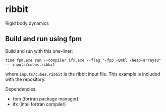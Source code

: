 
# ribbit

Rigid body dynamics 

## Build and run using fpm

Build and run with this one-liner:
```
time fpm.exe run --compiler ifx.exe --flag "-fpp -Qmkl -heap-arrays0" -- inputs/cubes.ribbit
```
where `inputs/cubes.ribbit` is the ribbit input file.  This example is included with
the repository.

Dependencies:
- fpm (fortran package manager)
- ifx (intel fortran compiler)

